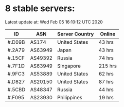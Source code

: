 # 8 stable servers:

Latest update at: Wed Feb 05 16:10:12 UTC 2020

| ID | ASN | Server Country | Online |
| -- | --- | -------------- | ------ |
| #.D09B | AS174 | United States | 43 hrs |
| #.2A79 | AS63949 | Japan | 43 hrs |
| #.15CF | AS49392 | Russia | 74 hrs |
| #.7F1D | AS63949 | Singapore | 215 hrs |
| #.9FC3 | AS53889 | United States | 62 hrs |
| #.D827 | AS20150 | United States | 87 hrs |
| #.5CBD | AS48347 | Russia | 44 hrs |
| #.F095 | AS23930 | Philippines | 19 hrs |

